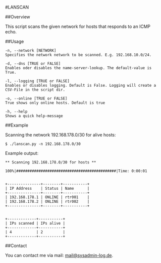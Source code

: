 #LANSCAN

##Overview

This script scans the given network for hosts that responds to an ICMP echo.

##Usage

    -n, --network [NETWORK]
    Specifies the network network to be scanned. E.g. 192.168.10.0/24.

    -d, --dns [TRUE or FALSE]
    Enables oder disables the name-server-lookup. The default-value is True.

    -l, --logging [TRUE or FALSE]
    Enables or disables logging. Default is False. Logging will create a CSV-File in the script dir.

    -o, --online [TRUE or FALSE]
    True shows only online hosts. Default is true

    -h, --help
    Shows a quick help-message

##Example

Scanning the network 192.168.178.0/30 for alive hosts:

    $ ./lanscan.py -n 192.168.178.0/30

Example output:

    ** Scanning 192.168.178.0/30 for hosts **

    100%|#############################################|Time: 0:00:01


    +---------------+--------+-----------+
    | IP Address    | Status | Name      |
    +---------------+--------+-----------+
    | 192.168.178.1 | ONLINE | rtr001    |
    | 192.168.178.2 | ONLINE | rtr002    |
    +---------------+--------+-----------+


    +-------------+-----------+
    | IPs scanned | IPs alive |
    +-------------+-----------+
    | 4           | 2         |
    +-------------+-----------+

##Contact

You can contact me via mail: [mail@sysadmin-log.de](mail@sysadmin-log.de).
